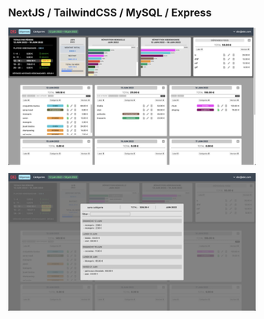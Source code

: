 ## NextJS / TailwindCSS / MySQL / Express


![main screenshot](readme-assets/pfa-screenshot-1.png)

![modal screenshot](readme-assets/pfa-screenshot-modal.png)
